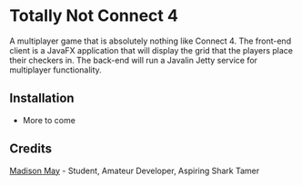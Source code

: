 # Totally Not Connect 4

A multiplayer game that is absolutely nothing like Connect 4. The front-end client is a JavaFX
application that will display the grid that the players place
their checkers in. The back-end will run a Javalin Jetty service 
for multiplayer functionality. 

## Installation 

- More to come


## Credits
[Madison May](https://github.com/madz23) - Student, Amateur Developer, Aspiring Shark Tamer


